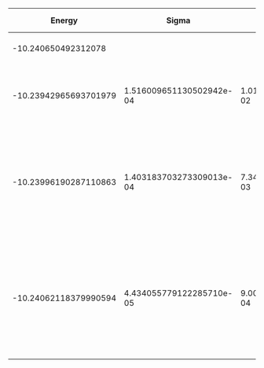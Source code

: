 | Energy                | Sigma                    | Energy Variance          | DOF | Einf              | Method                                                       | Data Repository |
|-----------------------|--------------------------|--------------------------|-----|-------------------|--------------------------------------------------------------|-----------------|
| -10.240650492312078   |                          |                          | 5   | 2.666666666666667 | Lanczos (Quspin + Scipy)                                     |                 |
| -10.23942965693701979 | 1.516009651130502942e-04 | 1.015682635471489362e-02 | 5   | 2.666666666666667 | VMC Determinant Slater-Jastrow (RBM) Ansatz                  |                 |
| -10.23996190287110863 | 1.403183703273309013e-04 | 7.349369269982601940e-03 | 5   | 2.666666666666667 | VMC Determinant Slater-Jastrow (RBM) Ansatz with K=0 projections (symmetric wrt translations) |                 |
| -10.24062118379990594 | 4.434055779122285710e-05 | 9.009253641658748757e-04 | 5   | 2.666666666666667 | VMC Determinant Slater-Backflow-Jastrow (RBM) Ansatz with K=0 projections (symmetric wrt translations) |                 |
